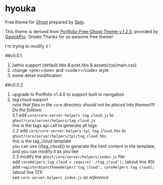 # hyouka

Free theme for [Ghost](http://github.com/tryghost/ghost/) prepared by [Spin](http://dzx.me/).


This theme is derived from [Portfolio-Free-Ghost-Theme-v.1.2.0](http://portfolio-gk.ghost.io), provided by [GavickPro](http://www.gavick.com/). Greate Thanks for so awsome free theme!  

I'm trying to modify it !  

##v0.0.1
1. jiathis support  (default.hbs & post.hbs & assets/css/main.css)  
2. change &lt;pre>&lt;/pre> and &lt;code>&lt;/code> style  
3. some detail modification  

##v0.0.2
1. upgrade to Portfolio v1.4.0 to support built in navigation  
2. tag cloud support  
	*note that files in the `core` directory should not be placed into themes!!!! Do the follows:*  
2.1 add `core/core-server-helpers tag_cloud.js` to `ghost/core/server/helpers/tag_cloud.js`  
	this is the tags api call to generate all tags  
2.2 add `core/core-server-helpers-tpl tag_cloud.hbs` to `ghost/core/server/helpers/tpl/tag_cloud.hbs`  
	this is the tag_cloud template  
	you can use {{tag_cloud}} to generate the html content in the template, and you can modify it as you like  
2.3 modify the `ghost/core/server/helpers/index.js` file:  
	add `coreHelpers.tag_cloud = require('./tag_cloud');`  (about line 40)  
	add `registerAsyncThemeHelper('tag_cloud', coreHelpers.tag_cloud);`  (about line 121)  
	*see `core-server-helpers index.js` as reference*
